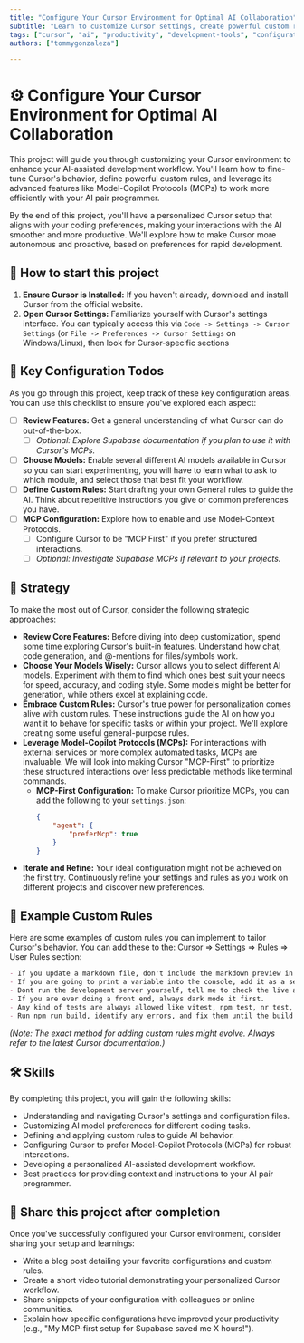 ```yaml
---
title: "Configure Your Cursor Environment for Optimal AI Collaboration"
subtitle: "Learn to customize Cursor settings, create powerful custom rules, and use advanced features like MCPs to build a personalized AI-assisted workflow that boosts your development productivity."
tags: ["cursor", "ai", "productivity", "development-tools", "configuration"]
authors: ["tommygonzaleza"]

---
```


<!--hide-->
# ⚙️ Configure Your Cursor Environment for Optimal AI Collaboration
<!--endhide-->

This project will guide you through customizing your Cursor environment to enhance your AI-assisted development workflow. You'll learn how to fine-tune Cursor's behavior, define powerful custom rules, and leverage its advanced features like Model-Copilot Protocols (MCPs) to work more efficiently with your AI pair programmer.

By the end of this project, you'll have a personalized Cursor setup that aligns with your coding preferences, making your interactions with the AI smoother and more productive. We'll explore how to make Cursor more autonomous and proactive, based on preferences for rapid development.

<how-to-start>

## 🌱 How to start this project

1.  **Ensure Cursor is Installed:** If you haven't already, download and install Cursor from the official website.
2.  **Open Cursor Settings:** Familiarize yourself with Cursor's settings interface. You can typically access this via `Code -> Settings -> Cursor Settings` (or `File -> Preferences -> Cursor Settings` on Windows/Linux), then look for Cursor-specific sections

</how-to-start>

## 📝 Key Configuration Todos

As you go through this project, keep track of these key configuration areas. You can use this checklist to ensure you've explored each aspect:

- [ ] **Review Features:** Get a general understanding of what Cursor can do out-of-the-box. 
    - [ ] *Optional: Explore Supabase documentation if you plan to use it with Cursor's MCPs.*
- [ ] **Choose Models:** Enable several different AI models available in Cursor so you can start experimenting, you will have to learn what to ask to which module, and select those that best fit your workflow.
- [ ] **Define Custom Rules:** Start drafting your own General rules to guide the AI. Think about repetitive instructions you give or common preferences you have.
- [ ] **MCP Configuration:** Explore how to enable and use Model-Context Protocols.
    - [ ] Configure Cursor to be "MCP First" if you prefer structured interactions.
    - [ ] *Optional: Investigate Supabase MCPs if relevant to your projects.*

## 🎯 Strategy

To make the most out of Cursor, consider the following strategic approaches:

*   **Review Core Features:** Before diving into deep customization, spend some time exploring Cursor's built-in features. Understand how chat, code generation, and @-mentions for files/symbols work.
*   **Choose Your Models Wisely:** Cursor allows you to select different AI models. Experiment with them to find which ones best suit your needs for speed, accuracy, and coding style. Some models might be better for generation, while others excel at explaining code.
*   **Embrace Custom Rules:** Cursor's true power for personalization comes alive with custom rules. These instructions guide the AI on how you want it to behave for specific tasks or within your project. We'll explore creating some useful general-purpose rules.
*   **Leverage Model-Copilot Protocols (MCPs):** For interactions with external services or more complex automated tasks, MCPs are invaluable. We will look into making Cursor "MCP-First" to prioritize these structured interactions over less predictable methods like terminal commands.
    *   **MCP-First Configuration:** To make Cursor prioritize MCPs, you can add the following to your `settings.json`:
        ```json
        {
            "agent": {
                "preferMcp": true
            }
        }
        ```
*   **Iterate and Refine:** Your ideal configuration might not be achieved on the first try. Continuously refine your settings and rules as you work on different projects and discover new preferences.

## 📜 Example Custom Rules

Here are some examples of custom rules you can implement to tailor Cursor's behavior. You can add these to the: Cursor => Settings => Rules => User Rules section:

```markdown
- If you update a markdown file, don't include the markdown preview in the composer, show me the changes in the markdown file only.
- If you are going to print a variable into the console, add it as a second parameter like print("variable_name", variable_name)
- Dont run the development server yourself, tell me to check the live app and suggest the command as a reminder.
- If you are ever doing a front end, always dark mode it first.
- Any kind of tests are always allowed like vitest, npm test, nr test, etc. Also basic build commands like build, tsc, etc. Creating files and making directories (like touch, mkdir, etc) is always ok too.
- Run npm run build, identify any errors, and fix them until the build passes.
```

*(Note: The exact method for adding custom rules might evolve. Always refer to the latest Cursor documentation.)*


## 🛠️ Skills

By completing this project, you will gain the following skills:

- Understanding and navigating Cursor's settings and configuration files.
- Customizing AI model preferences for different coding tasks.
- Defining and applying custom rules to guide AI behavior.
- Configuring Cursor to prefer Model-Copilot Protocols (MCPs) for robust interactions.
- Developing a personalized AI-assisted development workflow.
- Best practices for providing context and instructions to your AI pair programmer.

## 🚀 Share this project after completion

Once you've successfully configured your Cursor environment, consider sharing your setup and learnings:

*   Write a blog post detailing your favorite configurations and custom rules.
*   Create a short video tutorial demonstrating your personalized Cursor workflow.
*   Share snippets of your configuration with colleagues or online communities.
*   Explain how specific configurations have improved your productivity (e.g., "My MCP-first setup for Supabase saved me X hours!"). 
